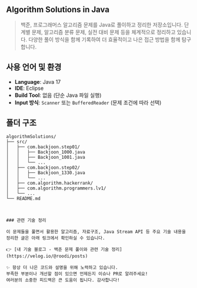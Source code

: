 
## Algorithm Solutions in Java
 > 백준, 프로그래머스 알고리즘 문제를 Java로 풀이하고 정리한 저장소입니다. 
 > 단계별 문제, 알고리즘 분류 문제, 실전 대비 문제 등을 체계적으로 정리하고 있습니다.
 > 다양한 풀이 방식을 함께 기록하여 더 효율적이고 나은 접근 방법을 함께 탐구합니다.
	
## 사용 언어 및 환경

- **Language**: Java 17
- **IDE**: Eclipse
- **Build Tool**: 없음 (단순 Java 파일 실행)
- **Input 방식**: `Scanner` 또는 `BufferedReader` (문제 조건에 따라 선택)

## 폴더 구조

```plaintext
algorithmSolutions/
├── src/
│   ├── com.backjoon.step01/
│   │   ├── Backjoon_1000.java
│   │   ├── Backjoon_1001.java
│   │   └── ...
│   ├── com.backjoon.step02/
│   │   ├── Backjoon_1330.java
│   │   └── ...
│   ├── com.algorithm.hackerrank/
│   ├── com.algorithm.programmers.lv1/
│   └── ...
└── README.md



### 관련 기술 정리

이 문제들을 풀면서 활용한 알고리즘, 자료구조, Java Stream API 등 주요 기술 내용을 정리한 글은 아래 링크에서 확인하실 수 있습니다.

👉 [내 기술 블로그 - 백준 문제 풀이와 관련 기술 정리](https://velog.io/@roodi/posts)

✨ 항상 더 나은 코드와 설명을 위해 노력하고 있습니다.
부족한 부분이나 개선할 점이 있으면 언제든지 이슈나 PR로 알려주세요!
여러분의 소중한 피드백은 큰 도움이 됩니다. 감사합니다!

